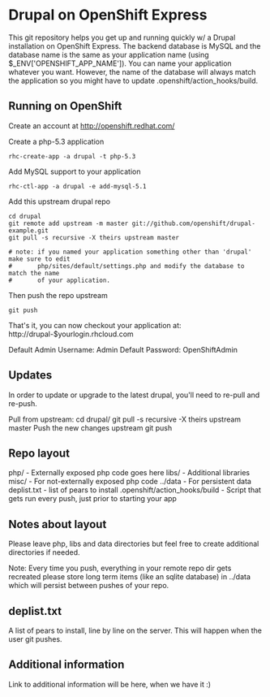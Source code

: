 Drupal on OpenShift Express
===========================

This git repository helps you get up and running quickly w/ a Drupal installation
on OpenShift Express.  The backend database is MySQL and the database name is the
same as your application name (using $_ENV['OPENSHIFT_APP_NAME']).  You can name
your application whatever you want.  However, the name of the database will always
match the application so you might have to update .openshift/action_hooks/build.


Running on OpenShift
--------------------

Create an account at http://openshift.redhat.com/

Create a php-5.3 application

    rhc-create-app -a drupal -t php-5.3

Add MySQL support to your application

    rhc-ctl-app -a drupal -e add-mysql-5.1

Add this upstream drupal repo

    cd drupal
    git remote add upstream -m master git://github.com/openshift/drupal-example.git
    git pull -s recursive -X theirs upstream master

    # note: if you named your application something other than 'drupal' make sure to edit
    #       php/sites/default/settings.php and modify the database to match the name
    #       of your application.

Then push the repo upstream

    git push

That's it, you can now checkout your application at:
    http://drupal-$yourlogin.rhcloud.com

Default Admin Username: Admin
Default Password: OpenShiftAdmin


Updates
-------

In order to update or upgrade to the latest drupal, you'll need to re-pull
and re-push.

Pull from upstream:
    cd drupal/
    git pull -s recursive -X theirs upstream master
Push the new changes upstream
    git push


Repo layout
-----------

php/ - Externally exposed php code goes here
libs/ - Additional libraries
misc/ - For not-externally exposed php code
../data - For persistent data
deplist.txt - list of pears to install
.openshift/action_hooks/build - Script that gets run every push, just prior to
    starting your app


Notes about layout
------------------

Please leave php, libs and data directories but feel free to create additional
directories if needed.

Note: Every time you push, everything in your remote repo dir gets recreated
please store long term items (like an sqlite database) in ../data which will
persist between pushes of your repo.


deplist.txt
-----------

A list of pears to install, line by line on the server.  This will happen when
the user git pushes.


Additional information
----------------------

Link to additional information will be here, when we have it :)
